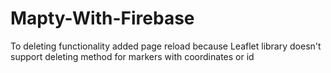# Mapty-With-Firebase

To deleting functionality added page reload because Leaflet library doesn't support deleting method for markers with coordinates or id
